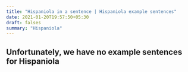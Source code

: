 ```yaml
---
title: "Hispaniola in a sentence | Hispaniola example sentences"
date: 2021-01-20T19:57:50+05:30
draft: falses
summary: "Hispaniola"
---
```

## Unfortunately, we have no example sentences for Hispaniola                 
